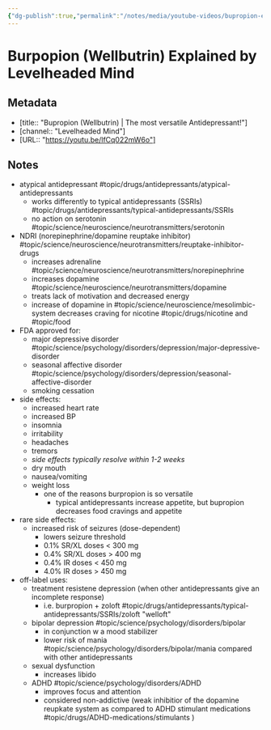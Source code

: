 ```yaml
---
{"dg-publish":true,"permalink":"/notes/media/youtube-videos/bupropion-explained-by-levelheaded-mind-youtube-video/","tags":["type/media/youtube-video topic/drugs/antidepressants topic/drugs/antidepressants/atypical-antidepressants/bupropion topic/science/psychology/disorders/ADHD topic/science/psychology/disorders/depression topic/sex"]}
---
```



# Burpopion (Wellbutrin) Explained by Levelheaded Mind

## Metadata

- [title:: "Bupropion (Wellbutrin) | The most versatile Antidepressant!"]
- [channel:: "Levelheaded Mind"]
- [URL:: "https://youtu.be/lfCq022mW6o"]

## Notes

- atypical antidepressant #topic/drugs/antidepressants/atypical-antidepressants 
	- works differently to typical antidepressants (SSRIs) #topic/drugs/antidepressants/typical-antidepressants/SSRIs 
	- no action on serotonin #topic/science/neuroscience/neurotransmitters/serotonin 
- NDRI (norepinephrine/dopamine reuptake inhibitor) #topic/science/neuroscience/neurotransmitters/reuptake-inhibitor-drugs 
	- increases adrenaline #topic/science/neuroscience/neurotransmitters/norepinephrine 
	- increases dopamine #topic/science/neuroscience/neurotransmitters/dopamine 
	- treats lack of motivation and decreased energy
	- increase of dopamine in #topic/science/neuroscience/mesolimbic-system decreases craving for nicotine #topic/drugs/nicotine and #topic/food 
- FDA approved for:
	- major depressive disorder #topic/science/psychology/disorders/depression/major-depressive-disorder 
	- seasonal affective disorder #topic/science/psychology/disorders/depression/seasonal-affective-disorder
	- smoking cessation
- side effects:
	- increased heart rate
	- increased BP
	- insomnia
	- irritability
	- headaches
	- tremors
	- *side effects typically resolve within 1-2 weeks*
	- dry mouth
	- nausea/vomiting
	- weight loss
		- one of the reasons burpropion is so versatile
			- typical antidepressants increase appetite, but bupropion decreases food cravings and appetite
- rare side effects:
	- increased risk of seizures (dose-dependent)
		- lowers seizure threshold
		- 0.1% SR/XL doses < 300 mg
		- 0.4% SR/XL doses > 400 mg
		- 0.4% IR doses < 450 mg
		- 4.0% IR doses > 450 mg
- off-label uses:
	- treatment resistene depression (when other antidepressants give an incomplete response)
		- i.e. burpropion + zoloft #topic/drugs/antidepressants/typical-antidepressants/SSRIs/zoloft "welloft"
	- bipolar depression #topic/science/psychology/disorders/bipolar 
		- in conjunction w a mood stabilizer
		- lower risk of mania #topic/science/psychology/disorders/bipolar/mania compared with other antidepressants
	- sexual dysfunction
		- increases libido
	- ADHD #topic/science/psychology/disorders/ADHD 
		- improves focus and attention
		- considered non-addictive (weak inhibitior of the dopamine reupkate system as compared to ADHD stimulant medications #topic/drugs/ADHD-medications/stimulants )